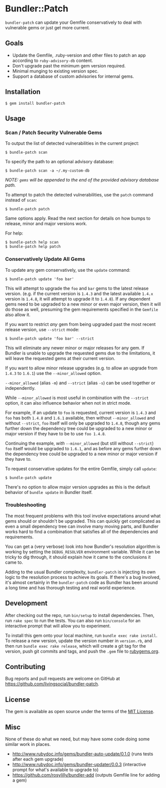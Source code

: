 # Bundler::Patch

`bundler-patch` can update your Gemfile conservatively to deal with vulnerable gems or just get more current.

## Goals

- Update the Gemfile, .ruby-version and other files to patch an app according to `ruby-advisory-db` content.
- Don't upgrade past the minimum gem version required.
- Minimal munging to existing version spec.
- Support a database of custom advisories for internal gems.

## Installation

    $ gem install bundler-patch

## Usage

### Scan / Patch Security Vulnerable Gems

To output the list of detected vulnerabilities in the current project:

    $ bundle-patch scan

To specify the path to an optional advisory database:

    $ bundle-patch scan -a ~/.my-custom-db

_*NOTE*: `gems` will be appended to the end of the provided advisory database path._

To attempt to patch the detected vulnerabilities, use the `patch` command instead of `scan`:

    $ bundle-patch patch

Same options apply. Read the next section for details on how bumps to release, minor and major versions work.

For help:

    $ bundle-patch help scan
    $ bundle-patch help patch

### Conservatively Update All Gems

To update any gem conservatively, use the `update` command:

    $ bundle-patch update 'foo bar'

This will attempt to upgrade the `foo` and `bar` gems to the latest release version. (e.g. if the current version is
`1.4.3` and the latest available `1.4.x` version is `1.4.8`, it will attempt to upgrade it to `1.4.8`). If any
dependent gems need to be upgraded to a new minor or even major version, then it will do those as well, presuming the
gem requirements specified in the `Gemfile` also allow it.

If you want to restrict _any_ gem from being upgraded past the most recent release version, use `--strict` mode:

    $ bundle-patch update 'foo bar' --strict

This will eliminate any newer minor or major releases for any gem. If Bundler is unable to upgrade the requested gems
due to the limitations, it will leave the requested gems at their current version.

If you want to allow minor release upgrades (e.g. to allow an upgrade from `1.4.3` to `1.6.1`) use the `--minor_allowed`
option.

`--minor_allowed` (alias `-m`) and `--strict` (alias `-s`) can be used together or independently.

While `--minor_allowed` is most useful in combination with the `--strict` option, it can also influence behavior when
not in strict mode.

For example, if an update to `foo` is requested, current version is `1.4.3` and `foo` has both `1.4.8` and `1.6.1`
available, then without `--minor_allowed` and without `--strict`, `foo` itself will only be upgraded to `1.4.8`, though
any gems further down the dependency tree could be upgraded to a new minor or major version if they have to be to use
`foo 1.4.8`.

Continuing the example, _with_ `--minor_allowed` (but still without `--strict`) `foo` itself would be upgraded to
`1.6.1`, and as before any gems further down the dependency tree could be upgraded to a new minor or major version if
they have to.

To request conservative updates for the entire Gemfile, simply call `update`:

    $ bundle-patch update

There's no option to allow major version upgrades as this is the default behavior of `bundle update` in Bundler itself.


### Troubleshooting

The most frequent problems with this tool involve expectations around what gems should or shouldn't be upgraded. This
can quickly get complicated as even a small dependency tree can involve many moving parts, and Bundler works hard to
find a combination that satisfies all of the dependencies and requirements.

You can get a (very verbose) look into how Bundler's resolution algorithm is working by setting the `DEBUG_RESOLVER`
environment variable. While it can be tricky to dig through, it should explain how it came to the conclusions it came
to.

Adding to the usual Bundler complexity, `bundler-patch` is injecting its own logic to the resolution process to achieve
its goals. If there's a bug involved, it's almost certainly in the `bundler-patch` code as Bundler has been around a
long time and has thorough testing and real world experience.



## Development

After checking out the repo, run `bin/setup` to install dependencies. Then, run `rake spec` to run the tests. You can
also run `bin/console` for an interactive prompt that will allow you to experiment.

To install this gem onto your local machine, run `bundle exec rake install`. To release a new version, update the
version number in `version.rb`, and then run `bundle exec rake release`, which will create a git tag for the version,
push git commits and tags, and push the `.gem` file to [rubygems.org](https://rubygems.org).

## Contributing

Bug reports and pull requests are welcome on GitHub at https://github.com/livingsocial/bundler-patch.


## License

The gem is available as open source under the terms of the [MIT License](http://opensource.org/licenses/MIT).


## Misc

None of these do what we need, but may have some code doing some similar work in places.

- http://www.rubydoc.info/gems/bundler-auto-update/0.1.0 (runs tests after each gem upgrade)
- http://www.rubydoc.info/gems/bundler-updater/0.0.3 (interactive prompt for what's available to upgrade to)
- https://github.com/rosylilly/bundler-add (outputs Gemfile line for adding a gem)


